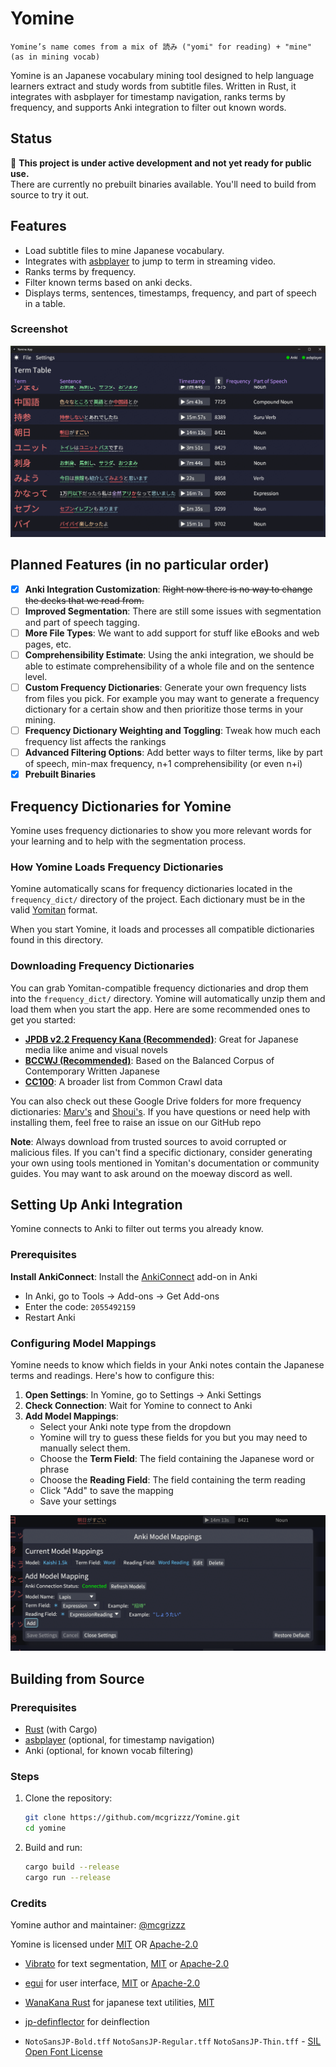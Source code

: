 # Yomine
    Yomine’s name comes from a mix of 読み ("yomi" for reading) + "mine" (as in mining vocab)
Yomine is an Japanese vocabulary mining tool designed to help language learners extract and study words from subtitle files. Written in Rust, it integrates with asbplayer for timestamp navigation, ranks terms by frequency, and supports Anki integration to filter out known words.

## Status

🚧 **This project is under active development and not yet ready for public use.**  
There are currently no prebuilt binaries available. You'll need to build from source to try it out.

## Features

- Load subtitle files to mine Japanese vocabulary.
- Integrates with [asbplayer](https://github.com/killergerbah/asbplayer) to jump to term in streaming video.
- Ranks terms by frequency.
- Filter known terms based on anki decks.
- Displays terms, sentences, timestamps, frequency, and part of speech in a table.

### Screenshot

![Yomine UI](mining.png)

## Planned Features (in no particular order)

- [x] **Anki Integration Customization**: ~~Right now there is no way to change the decks that we read from.~~
- [ ] **Improved Segmentation**: There are still some issues with segmentation and part of speech tagging.
- [ ] **More File Types**: We want to add support for stuff like eBooks and web pages, etc.
- [ ] **Comprehensibility Estimate**: Using the anki integration, we should be able to estimate comprehensibility of a whole file and on the sentence level.
- [ ] **Custom Frequency Dictionaries**: Generate your own frequency lists from files you pick. For example you may want to generate a frequency dictionary for a certain show and then prioritize those terms in your mining.
- [ ] **Frequency Dictionary Weighting and Toggling**: Tweak how much each frequency list affects the rankings
- [ ] **Advanced Filtering Options**: Add better ways to filter terms, like by part of speech, min-max frequency, n+1 comprehensibility (or even n+i)
- [x] **Prebuilt Binaries**

## Frequency Dictionaries for Yomine

Yomine uses frequency dictionaries to show you more relevant words for your learning and to help with the segmentation process.

### How Yomine Loads Frequency Dictionaries

Yomine automatically scans for frequency dictionaries located in the `frequency_dict/` directory of the project. Each dictionary must be in the valid [Yomitan](https://github.com/yomidevs/yomitan) format.

When you start Yomine, it loads and processes all compatible dictionaries found in this directory.

### Downloading Frequency Dictionaries

 You can grab Yomitan-compatible frequency dictionaries and drop them into the `frequency_dict/` directory. Yomine will automatically unzip them and load them when you start the app. Here are some recommended ones to get you started:

- **[JPDB v2.2 Frequency Kana (Recommended)](https://github.com/Kuuuube/yomitan-dictionaries/?tab=readme-ov-file#jpdb-v22-frequency-kana-recommended)**: Great for Japanese media like anime and visual novels
- **[BCCWJ (Recommended)](https://github.com/Kuuuube/yomitan-dictionaries/?tab=readme-ov-file#bccwj-suw-luw-combined)**: Based on the Balanced Corpus of Contemporary Written Japanese
- **[CC100](https://drive.google.com/file/d/1_AYh1VtCq0cj1hXtFO15zRuPUUhUCSHD/view?usp=sharing)**: A broader list from Common Crawl data

You can also check out these Google Drive folders for more frequency dictionaries: [Marv's](https://drive.google.com/drive/folders/1xURpMJN7HTtSLuVs9ZtIbE7MDRCdoU29) and [Shoui's](https://drive.google.com/drive/folders/1g1drkFzokc8KNpsPHoRmDJ4OtMTWFuXi). If you have questions or need help with installing them, feel free to raise an issue on our GitHub repo

**Note**: Always download from trusted sources to avoid corrupted or malicious files. If you can't find a specific dictionary, consider generating your own using tools mentioned in Yomitan's documentation or community guides. You may want to ask around on the moeway discord as well.

## Setting Up Anki Integration

Yomine connects to Anki to filter out terms you already know.

### Prerequisites

**Install AnkiConnect**: Install the [AnkiConnect](https://ankiweb.net/shared/info/2055492159) add-on in Anki
   - In Anki, go to Tools → Add-ons → Get Add-ons
   - Enter the code: `2055492159`
   - Restart Anki

### Configuring Model Mappings

Yomine needs to know which fields in your Anki notes contain the Japanese terms and readings. Here's how to configure this:

1. **Open Settings**: In Yomine, go to Settings → Anki Settings
2. **Check Connection**: Wait for Yomine to connect to Anki
3. **Add Model Mappings**: 
   - Select your Anki note type from the dropdown
   - Yomine will try to guess these fields for you but you may need to manually select them.
   - Choose the **Term Field**: The field containing the Japanese word or phrase
   - Choose the **Reading Field**: The field containing the term reading
   - Click "Add" to save the mapping
   - Save your settings

![Anki Setup](anki_setup.png)

## Building from Source

### Prerequisites

- [Rust](https://www.rust-lang.org/tools/install) (with Cargo)
- [asbplayer](https://github.com/killergerbah/asbplayer) (optional, for timestamp navigation)
- Anki (optional, for known vocab filtering)

### Steps

1. Clone the repository:
   ```bash
   git clone https://github.com/mcgrizzz/Yomine.git
   cd yomine

2. Build and run:
    ```bash
    cargo build --release
    cargo run --release

### Credits

Yomine author and maintainer: [@mcgrizzz](https://github.com/mcgrizzz)

Yomine is licensed under [MIT](LICENSE-MIT) OR [Apache-2.0](LICENSE-APACHE)



 * [Vibrato](https://github.com/daac-tools/vibrato) for text segmentation, [MIT](https://github.com/daac-tools/vibrato/blob/main/LICENSE-MIT) or [Apache-2.0](https://github.com/daac-tools/vibrato/blob/main/LICENSE-APACHE)
 * [egui](https://github.com/emilk/egui) for user interface, [MIT](https://github.com/emilk/egui/blob/main/LICENSE-MIT) or [Apache-2.0](https://github.com/emilk/egui/blob/main/LICENSE-APACHE)
  * [WanaKana Rust](https://github.com/PSeitz/wana_kana_rust) for japanese text utilities, [MIT](https://github.com/PSeitz/wana_kana_rust/blob/master/LICENSE)
 * [jp-definflector](https://github.com/btrkeks/jp-deinflector) for deinflection

 * `NotoSansJP-Bold.tff` `NotoSansJP-Regular.tff` `NotoSansJP-Thin.tff` - [SIL Open Font License](https://openfontlicense.org/open-font-license-official-text/)